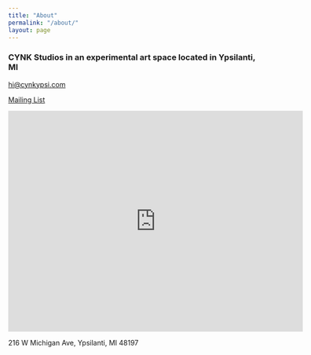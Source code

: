 ```yaml
---
title: "About"
permalink: "/about/"
layout: page
---
```


### CYNK Studios in an experimental art space located in Ypsilanti, MI

hi@cynkypsi.com

<a href="http://eepurl.com/iLigoQ">Mailing List</a>


<iframe src="https://www.google.com/maps/embed?pb=!1m18!1m12!1m3!1d2953.7467021573457!2d-83.6178574888948!3d42.24122414248183!2m3!1f0!2f0!3f0!3m2!1i1024!2i768!4f13.1!3m3!1m2!1s0x883ca929c7ed8955%3A0xc8ba5dc9570eab4f!2sCYNK%20Studios!5e0!3m2!1sen!2sus!4v1709503214517!5m2!1sen!2sus" width="600" height="450" style="border:0;" allowfullscreen="" loading="lazy" referrerpolicy="no-referrer-when-downgrade"></iframe>


216 W Michigan Ave, Ypsilanti, MI 48197
